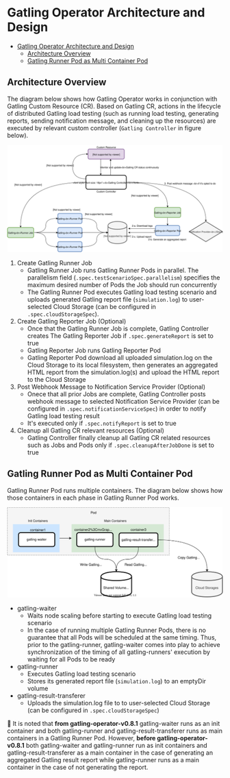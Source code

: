 # Gatling Operator Architecture and Design

<!-- TOC -->

- [Gatling Operator Architecture and Design](#gatling-operator-architecture-and-design)
	- [Architecture Overview](#architecture-overview)
	- [Gatling Runner Pod as Multi Container Pod](#gatling-runner-pod-as-multi-container-pod)

<!-- /TOC -->

## Architecture Overview

The diagram below shows how Gatling Operator works in conjunction with Gatling Custom Resource (CR).
Based on Gatling CR, actions in the lifecycle of distributed Gatling load testing (such as running load testing, generating reports, sending notification message, and cleaning up the resources) are executed by relevant custom controller (`Gatling Controller` in figure below).

![](../assets/gatling-operator-arch.svg)

1. Create Gatling Runner Job
    - Gatling Runner Job runs Gatling Runner Pods in parallel. The parallelism field (`.spec.testScenarioSpec.parallelism`) specifies the maximum desired number of Pods the Job should run concurrently
    - The Gatling Runner Pod executes Gatling load testing scenario and uploads generated Gatling report file (`simulation.log`) to user-selected Cloud Storage (can be configured in `.spec.cloudStorageSpec`).
2. Create Gatling Reporter Job (Optional)
    - Once that the Gatling Runner Job is complete, Gatling Controller creates The Gatling Reporter Job if `.spec.generateReport` is set to true
    - Gatling Reporter Job runs Gatling Reporter Pod
    - Gatling Reporter Pod download all uploaded simulation.log on the Cloud Storage to its local filesystem, then generates an aggregated HTML report from the simulation.log(s) and upload the HTML report to the Cloud Storage
3. Post Webhook Message to Notification Service Provider (Optional)
    - Onece that all prior Jobs are complete, Gatling Controller posts webhook message to selected Notification Service Provider (can be configured in `.spec.notificationServiceSpec`) in order to notify Gatling load testing result
    - It's executed only if `.spec.notifyReport` is set to true
4. Cleanup all Gatling CR relevant resources (Optional)
    - Gatling Controller finally cleanup all Gatling CR related resources such as Jobs and Pods only if `.spec.cleanupAfterJobDone` is set to true

## Gatling Runner Pod as Multi Container Pod

Gatling Runner Pod runs multiple containers. The diagram below shows how those containers in each phase in Gatling Runner Pod works.

![](../assets/gatling-operator-pod.svg)

- gatling-waiter
  - Waits node scaling before starting to execute Gatling load testing scenario
  - In the case of running multiple Gatling Runner Pods, there is no guarantee that all Pods will be scheduled at the same timing. Thus, prior to the gatling-runner, gatling-waiter comes into play to achieve synchronization of the timing of all gatling-runners' execution by waiting for all Pods to be ready
- gatling-runner
  - Executes Gatling load testing scenario
  - Stores its generated report file (`simulation.log`) to an emptyDir volume
- gatling-result-transferer
  - Uploads the simulation.log file to to user-selected Cloud Storage (can be configured in `.spec.cloudStorageSpec`)

📝 It is noted that **from gatling-operator-v0.8.1** gatling-waiter runs as an init container and both gatling-runner and gatling-result-transferer runs as main containers in a Gatling Runner Pod. However, **before gatling-operator-v0.8.1** both gatling-waiter and gatling-runner run as init containers and gatling-result-transferer as a main container in the case of generating an aggregated Gatling result report while gatling-runner runs as a main container in the case of not generating the report.
